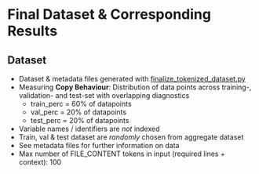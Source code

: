 # Final Dataset & Corresponding Results

## Dataset

* Dataset & metadata files generated with [finalize_tokenized_dataset.py](/finalize_tokenized_dataset.py)
* Measuring **Copy Behaviour**: Distribution of data points across training-, validation- and test-set with overlapping diagnostics
  * train_perc = 60% of datapoints
  * val_perc = 20% of datapoints
  * test_perc = 20% of datapoints
* Variable names / identifiers are *not* indexed
* Train, val & test dataset are *randomly* chosen from aggregate dataset
* See metadata files for further information on data
* Max number of FILE_CONTENT tokens in input (required lines + context): 100
